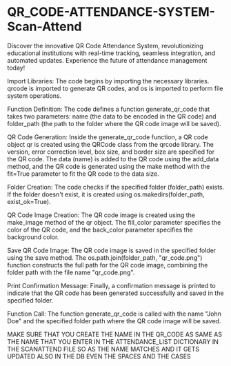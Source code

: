 # QR_CODE-ATTENDANCE-SYSTEM-Scan-Attend
Discover the innovative QR Code Attendance System, revolutionizing educational institutions with real-time tracking, seamless integration, and automated updates. Experience the future of attendance management today!


Import Libraries: The code begins by importing the necessary libraries. qrcode is imported to generate QR codes, and os is imported to perform file system operations.

Function Definition: The code defines a function generate_qr_code that takes two parameters: name (the data to be encoded in the QR code) and folder_path (the path to the folder where the QR code image will be saved).

QR Code Generation: Inside the generate_qr_code function, a QR code object qr is created using the QRCode class from the qrcode library. The version, error correction level, box size, and border size are specified for the QR code. The data (name) is added to the QR code using the add_data method, and the QR code is generated using the make method with the fit=True parameter to fit the QR code to the data size.

Folder Creation: The code checks if the specified folder (folder_path) exists. If the folder doesn't exist, it is created using os.makedirs(folder_path, exist_ok=True).

QR Code Image Creation: The QR code image is created using the make_image method of the qr object. The fill_color parameter specifies the color of the QR code, and the back_color parameter specifies the background color.

Save QR Code Image: The QR code image is saved in the specified folder using the save method. The os.path.join(folder_path, "qr_code.png") function constructs the full path for the QR code image, combining the folder path with the file name "qr_code.png".

Print Confirmation Message: Finally, a confirmation message is printed to indicate that the QR code has been generated successfully and saved in the specified folder.

Function Call: The function generate_qr_code is called with the name "John Doe" and the specified folder path where the QR code image will be saved.

MAKE SURE THAT YOU CREATE THE NAME IN THE QR_CODE AS SAME AS THE NAME THAT YOU ENTER IN THE ATTENDANCE_LIST DICTIONARY IN THE SCANATTEND FILE SO AS THE NAME MATCHES AND IT GETS UPDATED ALSO IN THE DB 
EVEN THE SPACES AND THE CASES
